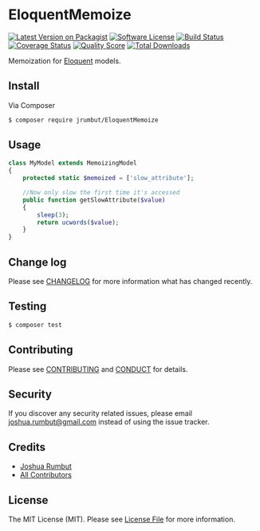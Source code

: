 # EloquentMemoize

[![Latest Version on Packagist][ico-version]][link-packagist]
[![Software License][ico-license]](LICENSE.md)
[![Build Status][ico-travis]][link-travis]
[![Coverage Status][ico-scrutinizer]][link-scrutinizer]
[![Quality Score][ico-code-quality]][link-code-quality]
[![Total Downloads][ico-downloads]][link-downloads]

Memoization for [Eloquent](https://laravel.com/docs/5.2/eloquent) models.

## Install

Via Composer

``` bash
$ composer require jrumbut/EloquentMemoize
```

## Usage

``` php
class MyModel extends MemoizingModel
{
    protected static $memoized = ['slow_attribute'];

    //Now only slow the first time it's accessed
    public function getSlowAttribute($value)
    {
        sleep(3);
        return ucwords($value);
    }
}
```

## Change log

Please see [CHANGELOG](CHANGELOG.md) for more information what has changed recently.

## Testing

``` bash
$ composer test
```

## Contributing

Please see [CONTRIBUTING](CONTRIBUTING.md) and [CONDUCT](CONDUCT.md) for details.

## Security

If you discover any security related issues, please email joshua.rumbut@gmail.com instead of using the issue tracker.

## Credits

- [Joshua Rumbut][link-author]
- [All Contributors][link-contributors]

## License

The MIT License (MIT). Please see [License File](LICENSE.md) for more information.

[ico-version]: https://img.shields.io/packagist/v/jrumbut/eloquent-memoize.svg?style=flat-square
[ico-license]: https://img.shields.io/badge/license-MIT-brightgreen.svg?style=flat-square
[ico-travis]: https://img.shields.io/travis/jrumbut/eloquent-memoize/master.svg?style=flat-square
[ico-scrutinizer]: https://img.shields.io/scrutinizer/coverage/g/jrumbut/eloquent-memoize.svg?style=flat-square
[ico-code-quality]: https://img.shields.io/scrutinizer/g/jrumbut/eloquent-memoize.svg?style=flat-square
[ico-downloads]: https://img.shields.io/packagist/dt/jrumbut/eloquent-memoize.svg?style=flat-square

[link-packagist]: https://packagist.org/packages/jrumbut/eloquent-memoize
[link-travis]: https://travis-ci.org/jrumbut/eloquent-memoize
[link-scrutinizer]: https://scrutinizer-ci.com/g/jrumbut/eloquent-memoize/code-structure
[link-code-quality]: https://scrutinizer-ci.com/g/jrumbut/eloquent-memoize
[link-downloads]: https://packagist.org/packages/jrumbut/eloquent-memoize
[link-author]: https://github.com/jrumbut
[link-contributors]: ../../contributors
